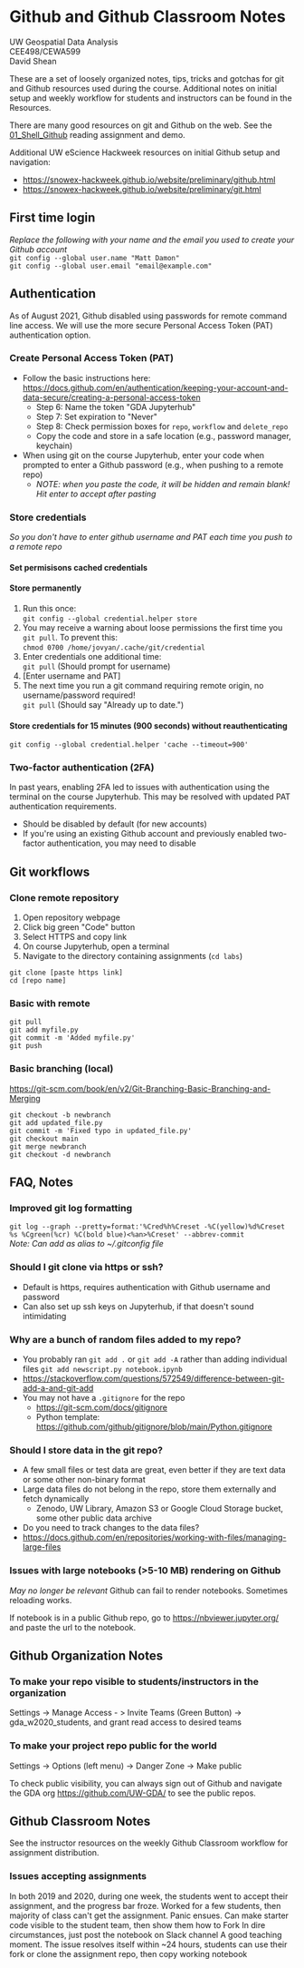 # Github and Github Classroom Notes
UW Geospatial Data Analysis  
CEE498/CEWA599  
David Shean  

These are a set of loosely organized notes, tips, tricks and gotchas for git and Github resources used during the course.  Additional notes on initial setup and weekly workflow for students and instructors can be found in the Resources.

There are many good resources on git and Github on the web.  See the [01_Shell_Github](../modeules/01_Shell_Github) reading assignment and demo.  

Additional UW eScience Hackweek resources on initial Github setup and navigation: 
* https://snowex-hackweek.github.io/website/preliminary/github.html
* https://snowex-hackweek.github.io/website/preliminary/git.html

## First time login
*Replace the following with your name and the email you used to create your Github account*  
`git config --global user.name "Matt Damon"`  
`git config --global user.email "email@example.com"`

## Authentication
As of August 2021, Github disabled using passwords for remote command line access. We will use the more secure Personal Access Token (PAT) authentication option. 

### Create Personal Access Token (PAT)
* Follow the basic instructions here: https://docs.github.com/en/authentication/keeping-your-account-and-data-secure/creating-a-personal-access-token 
    * Step 6: Name the token "GDA Jupyterhub"
    * Step 7: Set expiration to "Never"
    * Step 8: Check permission boxes for `repo`, `workflow` and `delete_repo`
    * Copy the code and store in a safe location (e.g., password manager, keychain)
* When using git on the course Jupyterhub, enter your code when prompted to enter a Github password (e.g., when pushing to a remote repo)
    * *NOTE: when you paste the code, it will be hidden and remain blank! Hit enter to accept after pasting* 

### Store credentials
*So you don't have to enter github username and PAT each time you push to a remote repo*  

#### Set permisisons cached credentials


#### Store permanently
1. Run this once:  
`git config --global credential.helper store`
1. You may receive a warning about loose permissions the first time you `git pull`.  To prevent this:  
`chmod 0700 /home/jovyan/.cache/git/credential`
1. Enter credentials one additional time:  
`git pull` (Should prompt for username)
1. [Enter username and PAT]
1. The next time you run a git command requiring remote origin, no username/password required!  
`git pull` (Should say "Already up to date.")

#### Store credentials for 15 minutes (900 seconds) without reauthenticating
`git config --global credential.helper 'cache --timeout=900'`

### Two-factor authentication (2FA)
In past years, enabling 2FA led to issues with authentication using the terminal on the course Jupyterhub. This may be resolved with updated PAT authentication requirements.
* Should be disabled by default (for new accounts)
* If you're using an existing Github account and previously enabled two-factor authentication, you may need to disable 

## Git workflows
### Clone remote repository
1. Open repository webpage
1. Click big green "Code" button
1. Select HTTPS and copy link
1. On course Jupyterhub, open a terminal
1. Navigate to the directory containing assignments (`cd labs`)
```
git clone [paste https link]
cd [repo name]
```
### Basic with remote 
```
git pull
git add myfile.py
git commit -m 'Added myfile.py'
git push
```
### Basic branching (local)
https://git-scm.com/book/en/v2/Git-Branching-Basic-Branching-and-Merging
```
git checkout -b newbranch
git add updated_file.py
git commit -m 'Fixed typo in updated_file.py'
git checkout main
git merge newbranch
git checkout -d newbranch
```

## FAQ, Notes

### Improved git log formatting
`git log --graph --pretty=format:'%Cred%h%Creset -%C(yellow)%d%Creset %s %Cgreen(%cr) %C(bold blue)<%an>%Creset' --abbrev-commit`  
*Note: Can add as alias to ~/.gitconfig file*

### Should I git clone via https or ssh?
* Default is https, requires authentication with Github username and password
* Can also set up ssh keys on Jupyterhub, if that doesn't sound intimidating

### Why are a bunch of random files added to my repo?
* You probably ran `git add .` or `git add -A` rather than adding individual files `git add newscript.py notebook.ipynb`
* https://stackoverflow.com/questions/572549/difference-between-git-add-a-and-git-add
* You may not have a `.gitignore` for the repo
    * https://git-scm.com/docs/gitignore
    * Python template: https://github.com/github/gitignore/blob/main/Python.gitignore

### Should I store data in the git repo?
* A few small files or test data are great, even better if they are text data or some other non-binary format
* Large data files do not belong in the repo, store them externally and fetch dynamically
    * Zenodo, UW Library, Amazon S3 or Google Cloud Storage bucket, some other public data archive
* Do you need to track changes to the data files?
* https://docs.github.com/en/repositories/working-with-files/managing-large-files

### Issues with large notebooks (>5-10 MB) rendering on Github
*May no longer be relevant*
Github can fail to render notebooks. Sometimes reloading works.

If notebook is in a public Github repo, go to https://nbviewer.jupyter.org/ and paste the url to the notebook.

## Github Organization Notes

### To make your repo visible to students/instructors in the organization
Settings -> Manage Access - > Invite Teams (Green Button) -> gda_w2020_students, and grant read access to desired teams

### To make your project repo public for the world
Settings -> Options (left menu) -> Danger Zone -> Make public

To check public visibility, you can always sign out of Github and navigate the GDA org https://github.com/UW-GDA/ to see the public repos.

## Github Classroom Notes
See the instructor resources on the weekly Github Classroom workflow for assignment distribution.

### Issues accepting assignments
In both 2019 and 2020, during one week, the students went to accept their assignment, and the progress bar froze. Worked for a few students, then majority of class can't get the assignment. Panic ensues.
Can make starter code visible to the student team, then show them how to Fork
In dire circumstances, just post the notebook on Slack channel
A good teaching moment.
The issue resolves itself within ~24 hours, students can use their fork or clone the assignment repo, then copy working notebook
